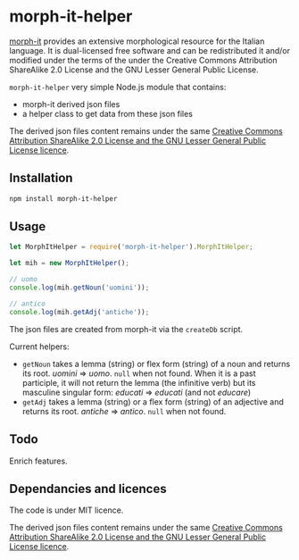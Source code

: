 # morph-it-helper

[morph-it](https://docs.sslmit.unibo.it/doku.php?id=resources:morph-it) provides an extensive  morphological resource for the Italian language. It is dual-licensed free software and can be redistributed it and/or modified  under the terms of the under the Creative Commons Attribution ShareAlike 2.0 License and the GNU Lesser General Public License.

`morph-it-helper` very simple Node.js module that contains:

* morph-it derived json files
* a helper class to get data from these json files

The derived json files content remains under the same [Creative Commons Attribution ShareAlike 2.0 License and the GNU Lesser General Public License licence](https://docs.sslmit.unibo.it/doku.php?id=resources:morph-it#licensing_information).


## Installation 
```sh
npm install morph-it-helper
```

## Usage

```javascript
let MorphItHelper = require('morph-it-helper').MorphItHelper;

let mih = new MorphItHelper();

// uomo
console.log(mih.getNoun('uomini'));

// antico
console.log(mih.getAdj('antiche'));
```

The json files are created from morph-it via the `createDb` script.

Current helpers:

*  `getNoun` takes a lemma (string) or flex form (string) of a noun and returns its root. _uomini_ => _uomo_. `null` when not found. When it is a past participle, it will not return the lemma (the infinitive verb) but its masculine singular form: _educati_ => _educati_ (and not _educare_)
*  `getAdj` takes a lemma (string) or a flex form (string) of an adjective and returns its root. _antiche_ => _antico_. `null` when not found.

## Todo

Enrich features.

## Dependancies and licences

The code is under MIT licence.

The derived json files content remains under the same [Creative Commons Attribution ShareAlike 2.0 License and the GNU Lesser General Public License licence](https://docs.sslmit.unibo.it/doku.php?id=resources:morph-it#licensing_information).
